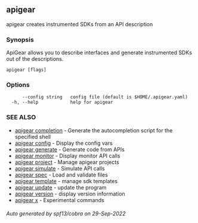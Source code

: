 ## apigear

apigear creates instrumented SDKs from an API description

### Synopsis

ApiGear allows you to describe interfaces and generate instrumented SDKs out of the descriptions.

```
apigear [flags]
```

### Options

```
      --config string   config file (default is $HOME/.apigear.yaml)
  -h, --help            help for apigear
```

### SEE ALSO

* [apigear completion](apigear_completion.md)	 - Generate the autocompletion script for the specified shell
* [apigear config](apigear_config.md)	 - Display the config vars
* [apigear generate](apigear_generate.md)	 - Generate code from APIs
* [apigear monitor](apigear_monitor.md)	 - Display monitor API calls
* [apigear project](apigear_project.md)	 - Manage apigear projects
* [apigear simulate](apigear_simulate.md)	 - Simulate API calls
* [apigear spec](apigear_spec.md)	 - Load and validate files
* [apigear template](apigear_template.md)	 - manage sdk templates
* [apigear update](apigear_update.md)	 - update the program
* [apigear version](apigear_version.md)	 - display version information
* [apigear x](apigear_x.md)	 - Experimental commands

###### Auto generated by spf13/cobra on 29-Sep-2022
